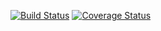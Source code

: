 [![Build Status](https://travis-ci.org/cultuurnet/udb3-export.svg?branch=master)](https://travis-ci.org/cultuurnet/udb3-export) [![Coverage Status](https://coveralls.io/repos/github/cultuurnet/udb3-export/badge.svg?branch=master)](https://coveralls.io/github/cultuurnet/udb3-export?branch=master)
